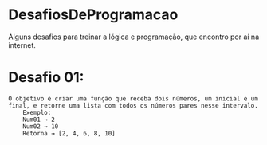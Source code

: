 # DesafiosDeProgramacao
 Alguns desafios para treinar a lógica e programação, que encontro por aí na internet.

 # Desafio 01:
    
    O objetivo é criar uma função que receba dois números, um inicial e um final, e retorne uma lista com todos os números pares nesse intervalo.
        Exemplo:
        Num01 → 2
        Num02 → 10
        Retorna → [2, 4, 6, 8, 10]

